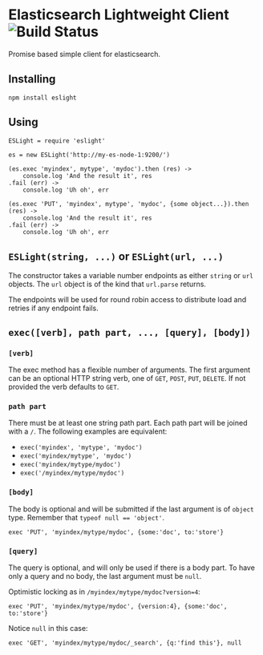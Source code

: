 Elasticsearch Lightweight Client ![Build Status](https://ci.tt.se/jenkins/buildStatus/icon?job=eslight)
================================

Promise based simple client for elasticsearch.

## Installing

    npm install eslight

## Using

    ESLight = require 'eslight'

    es = new ESLight('http://my-es-node-1:9200/')

    (es.exec 'myindex', mytype', 'mydoc').then (res) ->
        console.log 'And the result it', res
    .fail (err) ->
        console.log 'Uh oh', err

    (es.exec 'PUT', 'myindex', mytype', 'mydoc', {some object...}).then (res) ->
        console.log 'And the result it', res
    .fail (err) ->
        console.log 'Uh oh', err

## `ESLight(string, ...)` or `ESLight(url, ...)`

The constructor takes a variable number endpoints as either `string`
or `url` objects. The `url` object is of the kind that `url.parse`
returns.

The endpoints will be used for round robin access to distribute load
and retries if any endpoint fails.

## `exec([verb], path part, ..., [query], [body])`

### `[verb]`
The exec method has a flexible number of arguments. The first argument
can be an optional HTTP string verb, one of `GET`, `POST`, `PUT`,
`DELETE`. If not provided the verb defaults to `GET`.

### `path part`

There must be at least one string path part. Each path part will be
joined with a `/`. The following examples are equivalent:

* `exec('myindex', 'mytype', 'mydoc')`
* `exec('myindex/mytype', 'mydoc')`
* `exec('myindex/mytype/mydoc')`
* `exec('/myindex/mytype/mydoc')`

### `[body]`

The body is optional and will be submitted if the last argument is of
`object` type. Remember that `typeof null == 'object'`.

    exec 'PUT', 'myindex/mytype/mydoc', {some:'doc', to:'store'}

### `[query]`

The query is optional, and will only be used if there is a body
part. To have only a query and no body, the last argument must be
`null`.

Optimistic locking as in `/myindex/mytype/mydoc?version=4`:

    exec 'PUT', 'myindex/mytype/mydoc', {version:4}, {some:'doc', to:'store'}

Notice `null` in this case:

    exec 'GET', 'myindex/mytype/mydoc/_search', {q:'find this'}, null

